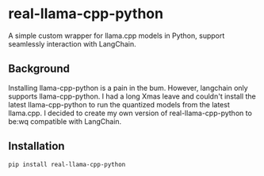# real-llama-cpp-python
A simple custom wrapper for llama.cpp models in Python, support seamlessly interaction with LangChain.

## Background
Installing llama-cpp-python is a pain in the bum. However, langchain only supports llama-cpp-python. I had a long Xmas leave and couldn't install the latest llama-cpp-python to run the quantized models from the latest llama.cpp. I decided to create my own version of real-llama-cpp-python to be:wq compatible with LangChain. 

## Installation

```bash
pip install real-llama-cpp-python
